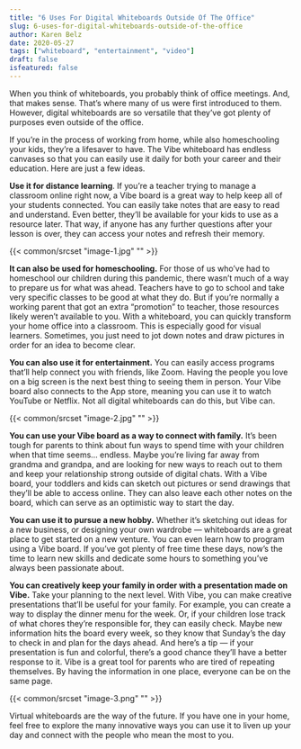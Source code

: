 ```yaml
---
title: "6 Uses For Digital Whiteboards Outside Of The Office"
slug: 6-uses-for-digital-whiteboards-outside-of-the-office
author: Karen Belz
date: 2020-05-27
tags: ["whiteboard", "entertainment", "video"]
draft: false
isfeatured: false
---
```




When you think of whiteboards, you probably think of office meetings. And, that makes sense. That’s where many of us were first introduced to them. However, digital whiteboards are so versatile that they’ve got plenty of purposes even outside of the office.

If you’re in the process of working from home, while also homeschooling your kids, they’re a lifesaver to have. The Vibe whiteboard has endless canvases so that you can easily use it daily for both your career and their education. Here are just a few ideas.

**Use it for distance learning**. If you’re a teacher trying to manage a classroom online right now, a Vibe board is a great way to help keep all of your students connected. You can easily take notes that are easy to read and understand. Even better, they’ll be available for your kids to use as a resource later. That way, if anyone has any further questions after your lesson is over, they can access your notes and refresh their memory.

{{< common/srcset "image-1.jpg" "" >}}


**It can also be used for homeschooling.** For those of us who’ve had to homeschool our children during this pandemic, there wasn’t much of a way to prepare us for what was ahead. Teachers have to go to school and take very specific classes to be good at what they do. But if you’re normally a working parent that got an extra “promotion” to teacher, those resources likely weren’t available to you. With a whiteboard, you can quickly transform your home office into a classroom. This is especially good for visual learners. Sometimes, you just need to jot down notes and draw pictures in order for an idea to become clear.

**You can also use it for entertainment.** You can easily access programs that’ll help connect you with friends, like Zoom. Having the people you love on a big screen is the next best thing to seeing them in person. Your Vibe board also connects to the App store, meaning you can use it to watch YouTube or Netflix. Not all digital whiteboards can do this, but Vibe can.


{{< common/srcset "image-2.jpg" "" >}}


**You can use your Vibe board as a way to connect with family.** It’s been tough for parents to think about fun ways to spend time with your children when that time seems… endless. Maybe you’re living far away from grandma and grandpa, and are looking for new ways to reach out to them and keep your relationship strong outside of digital chats. With a Vibe board, your toddlers and kids can sketch out pictures or send drawings that they’ll be able to access online. They can also leave each other notes on the board, which can serve as an optimistic way to start the day.

**You can use it to pursue a new hobby.** Whether it’s sketching out ideas for a new business, or designing your own wardrobe — whiteboards are a great place to get started on a new venture. You can even learn how to program using a Vibe board. If you’ve got plenty of free time these days, now’s the time to learn new skills and dedicate some hours to something you’ve always been passionate about.

**You can creatively keep your family in order with a presentation made on Vibe.** Take your planning to the next level. With Vibe, you can make creative presentations that’ll be useful for your family. For example, you can create a way to display the dinner menu for the week. Or, if your children lose track of what chores they’re responsible for, they can easily check. Maybe new information hits the board every week, so they know that Sunday’s the day to check in and plan for the days ahead. And here’s a tip — if your presentation is fun and colorful, there’s a good chance they’ll have a better response to it. Vibe is a great tool for parents who are tired of repeating themselves. By having the information in one place, everyone can be on the same page.

{{< common/srcset "image-3.png" "" >}}


Virtual whiteboards are the way of the future. If you have one in your home, feel free to explore the many innovative ways you can use it to liven up your day and connect with the people who mean the most to you. 
